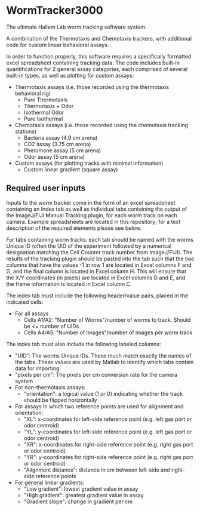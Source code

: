 # WormTracker3000
The ultimate Hallem Lab worm tracking software system.

A combination of the Thermotaxis and Chemotaxis trackers, with additional code for custom linear behavioral assays.

In order to function properly, this software requires a specifically formatted excel spreadsheet containing tracking data. The code includes built-in quantifications for 2 general assay categories, each comprised of several built-in types, as well as plotting for custom assays:  

- Thermotaxis assays (i.e. those recorded using the thermotaxis behavioral rig)  
    + Pure Thermotaxis
    + Thermotaxis + Odor
    + Isothermal Odor
    + Pure Isothermal
- Chemotaxis assays (i.e. those recorded using the chemotaxis tracking stations)
    + Bacteria assay (4.9 cm arena)
    + CO2 assay (3.75 cm arena)
    + Pheromone assay (5 cm arena)
    + Odor assay (5 cm arena)
- Custom assays (for plotting tracks with minimal information)
    + Custom linear gradient (square assay)
    
## Required user inputs
Inputs to the worm tracker come in the form of an excel spreadsheet containing an Index tab as well as individual tabs containing the output of the ImageJ/FIJI Manual Tracking plugin, for each worm track on each camera. Example spreadsheets are located in this repository; for a text description of the required elements please see below.  

For tabs containing worm tracks: each tab should be named with the worms Unique ID (often the UID of the experiment followed by a numerical designation matching the Cell Counter track number from ImageJ/FIJI). The results of the tracking plugin should be pasted into the tab such that the two columns that have the values -1 in row 1 are located in Excel columns F and G, and the final column is located in Excel column H. This will ensure that the X/Y coordinates (in pixels) are located in Excel columns D and E, and the frame information is located in Excel column C. 

The index tab must include the following header/value pairs, placed in the indicated cells: 

- For all assays
    - Cells A1/A2: "Number of Worms"/number of worms to track. Should be <= number of UIDs
    - Cells A4/A5: "Number of Images"/number of images per worm track

The index tab must also include the following labeled columns:

- "UID": The worms Unique IDs. These much match exactly the names of the tabs. These values are used by Matlab to identify which tabs contain data for importing. 
- "pixels per cm": The pixels per cm conversion rate for the camera system
- For non-thermotaxis assays:
    - "orientation": a logical value (1 or 0) indicating whether the track should be flipped horizontally
- For assays in which two reference points are used for alignment and orientation:  
    - "XL": x-coordinates for left-side reference point (e.g. left gas port or odor centroid)
    - "YL": y-coordinates for left-side reference point (e.g. left gas port or odor centroid)
    - "XR": x-coordinates for right-side reference point (e.g. right gas port or odor centroid)
    - "YR": y-coordinates for right-side reference point (e.g. right gas port or odor centroid)
    - "Alignment distance": distance in cm between left-side and right-side reference points
- For general linear gradients:  
    - "Low gradient": lowest gradient value in assay
    - "High gradient": greatest gradient value in assay
    - "Gradient slope": change in gradient per cm

